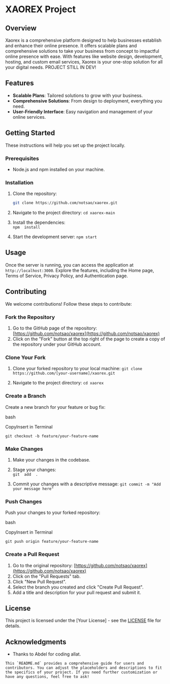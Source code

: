 # XAOREX Project

## Overview

Xaorex is a comprehensive platform designed to help businesses establish and enhance their online presence. It offers scalable plans and comprehensive solutions to take your business from concept to impactful online presence with ease. With features like website design, development, hosting, and custom email services, Xaorex is your one-stop solution for all your digital needs. PROJECT STILL IN DEV!

## Features

- **Scalable Plans**: Tailored solutions to grow with your business.
- **Comprehensive Solutions**: From design to deployment, everything you need.
- **User-Friendly Interface**: Easy navigation and management of your online services.

## Getting Started

These instructions will help you set up the project locally.

### Prerequisites

- Node.js and npm installed on your machine.

### Installation

1. Clone the repository:

   ```bash
   git clone https://github.com/notsao/xaorex.git
2.  Navigate to the project directory:
    `cd xaorex-main`
3.  Install the dependencies:    
    `npm  install`
4.  Start the development server:
    `npm start`

## Usage

Once the server is running, you can access the application at  `http://localhost:3000`. Explore the features, including the Home page, Terms of Service, Privacy Policy, and Authentication page.

## Contributing

We welcome contributions! Follow these steps to contribute:

### Fork the Repository

1.  Go to the GitHub page of the repository:  [https://github.com/notsao/xaorex](https://github.com/notsao/xaorex)
2.  Click on the "Fork" button at the top right of the page to create a copy of the repository under your GitHub account.

### Clone Your Fork

1.  Clone your forked repository to your local machine:
    `git clone https://github.com/[your-username]/xaorex.git`
    
2.  Navigate to the project directory:
    `cd xaorex`
    

### Create a Branch

Create a new branch for your feature or bug fix:

bash

CopyInsert in Terminal

`git checkout -b feature/your-feature-name`

### Make Changes

1.  Make your changes in the codebase.
    
2.  Stage your changes:    
    `git  add  .`
    
3.  Commit your changes with a descriptive message:
    `git commit -m "Add your message here"`
    

### Push Changes

Push your changes to your forked repository:

bash

CopyInsert in Terminal

`git push origin feature/your-feature-name`

### Create a Pull Request

1.  Go to the original repository:  [https://github.com/notsao/xaorex](https://github.com/notsao/xaorex)
2.  Click on the "Pull Requests" tab.
3.  Click "New Pull Request".
4.  Select the branch you created and click "Create Pull Request".
5.  Add a title and description for your pull request and submit it.

## License

This project is licensed under the [Your License] - see the  [LICENSE](https://file+.vscode-resource.vscode-cdn.net/c%3A/Users/OucherifA/AppData/Local/Programs/Windsurf/resources/app/extensions/windsurf/dist/LICENSE)  file for details.

## Acknowledgments

-   Thanks to Abdel for coding allat.


 ``This `README.md` provides a comprehensive guide for users and contributors. You can adjust the placeholders and descriptions to fit the specifics of your project. If you need further customization or have any questions, feel free to ask!``
